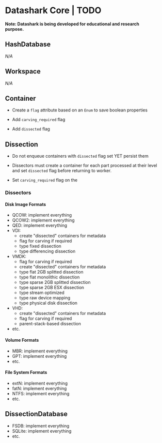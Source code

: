# Datashark Core | TODO

**Note: Datashark is being developed for educational and research purpose.**

## HashDatabase

_N/A_

## Workspace

_N/A_

## Container

 + Create a `flag` attribute based on an `Enum` to save boolean properties

 + Add `carving_required` flag

 + Add `dissected` flag

## Dissection

 + Do not enqueue containers with `dissected` flag set YET persist them

 + Dissectors must create a container for each part processed at their level
   and set `dissected` flag before returning to worker.

 + Set `carving_required` flag on the

### Dissectors

#### Disk Image Formats

 + QCOW: implement everything
 + QCOW2: implement everything
 + QED: implement everything
 + VDI:
    + create "dissected" containers for metadata
    + flag for carving if required
    + type fixed dissection
    + type differencing dissection
 + VMDK:
    + flag for carving if required
    + create "dissected" containers for metadata
    + type flat 2GB splitted dissection
    + type flat monolithic dissection
    + type sparse 2GB splitted dissection
    + type sparse 2GB ESX dissection
    + type stream optimized
    + type raw device mapping
    + type physical disk dissection
 + VHD:
    + create "dissected" containers for metadata
    + flag for carving if required
    + parent-stack-based dissection
 + etc.

#### Volume Formats

 + MBR: implement everything
 + GPT: implement everything
 + etc.

#### File System Formats

 + extN: implement everything
 + fatN: implement everything
 + NTFS: implement everything
 + etc.

## DissectionDatabase

 + FSDB: implement everything
 + SQLite: implement everything
 + etc.
